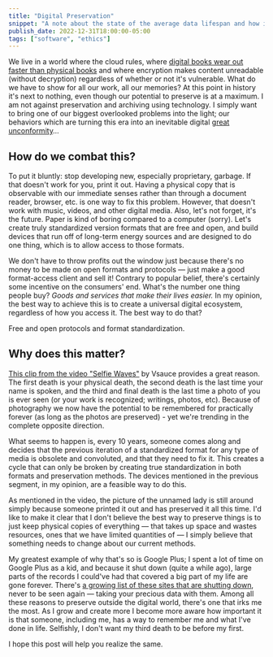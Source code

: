 ```yaml
---
title: "Digital Preservation"
snippet: "A note about the state of the average data lifespan and how it's changed throughout the years."
publish_date: 2022-12-31T18:00:00-05:00
tags: ["software", "ethics"]
---
```


We live in a world where the cloud rules, where [digital books wear out faster than physical books](http://blog.archive.org/2022/11/15/digital-books-wear-out-faster-than-physical-books/) and where encryption makes content unreadable (without decryption) regardless of whether or not it's vulnerable. What do we have to show for all our work, all our memories? At this point in history it's next to nothing, even though our potential to preserve is at a maximum. I am not against preservation and archiving using technology. I simply want to bring one of our biggest overlooked problems into the light; our behaviors which are turning this era into an inevitable digital [great unconformity](https://en.m.wikipedia.org/wiki/Great_Unconformity)…

## How do we combat this?
To put it bluntly: stop developing new, especially proprietary, garbage. If that doesn't work for you, print it out. Having a physical copy that is observable with our immediate senses rather than through a document reader, browser, etc. is one way to fix this problem. However, that doesn't work with music, videos, and other digital media. Also, let's not forget, it's the future. Paper is kind of boring compared to a computer (sorry). Let's create truly standardized version formats that are free and open, and build devices that run off of long-term energy sources and are designed to do one thing, which is to allow access to those formats.

We don't have to throw profits out the window just because there's no money to be made on open formats and protocols — just make a good format-access client and sell it! Contrary to popular belief, there's certainly some incentive on the consumers' end. What's the number one thing people buy? *Goods and services that make their lives easier.* In my opinion, the best way to achieve this is to create a universal digital ecosystem, regardless of how you access it. The best way to do that?

Free and open protocols and format standardization.

## Why does this matter?
[This clip from the video "Selfie Waves"](https://youtu.be/mMaBVfIedFw?t=348) by Vsauce provides a great reason. The first death is your physical death, the second death is the last time your name is spoken, and the third and final death is the last time a photo of you is ever seen (or your work is recognized; writings, photos, etc). Because of photography we now have the potential to be remembered for practically forever (as long as the photos are preserved) - yet we're trending in the complete opposite direction.

What seems to happen is, every 10 years, someone comes along and decides that the previous iteration of a standardized format for any type of media is obsolete and convoluted, and that they need to fix it. This creates a cycle that can only be broken by creating true standardization in both formats and preservation methods. The devices mentioned in the previous segment, in my opinion, are a feasible way to do this.

As mentioned in the video, the picture of the unnamed lady is still around simply because someone printed it out and has preserved it all this time. I'd like to make it clear that I don't believe the best way to preserve things is to just keep physical copies of everything — that takes up space and wastes resources, ones that we have limited quantities of — I simply believe that something needs to change about our current methods.

My greatest example of why that's so is Google Plus; I spent a lot of time on Google Plus as a kid, and because it shut down (quite a while ago), large parts of the records I could've had that covered a big part of my life are gone forever. There's [a growing list of these sites that are shutting down](https://indieweb.org/site-deaths), never to be seen again — taking your precious data with them. Among all these reasons to preserve outside the digital world, there's one that irks me the most. As I grow and create more I become more aware how important it is that someone, including me, has a way to remember me and what I've done in life. Selfishly, I don't want my third death to be before my first.

I hope this post will help you realize the same.